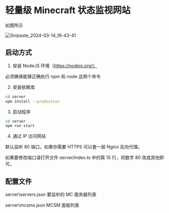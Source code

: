 # 轻量级 Minecraft 状态监视网站

如图所示

![Snipaste_2024-03-14_16-43-41](https://github.com/unitwk/mc-server-status-center/assets/18360009/90c126da-6c9b-4a04-9fc6-565d1b9b8ea6)

## 启动方式

1. 安装 NodeJS 环境（https://nodejs.org/）

必须确保能够正确执行 npm 和 node 这两个命令

2. 安装依赖库

```bash
cd server
npm install --production
```

3. 启动程序

```bash
cd server
npm run start
```

4. 通过 IP 访问网站

默认监听 80 端口，如果你需要 HTTPS 可以套一层 Nginx 反向代理。

如果要修改端口请打开文件 server/index.ts 中的第 15 行，将数字 80 改成其他即可。

## 配置文件

server\servers.json 要监听的 MC 服务器列表

server\mcsms.json MCSM 面板列表
